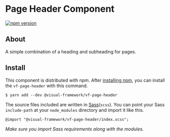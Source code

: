 # Page Header Component

[![npm version](https://badge.fury.io/js/%40visual-framework%2Fvf-page-header.svg)](https://badge.fury.io/js/%40visual-framework%2Fvf-page-header)

## About

A simple combination of a heading and subheading for pages.

## Install

This component is distributed with npm. After [installing npm](https://www.npmjs.com/get-npm), you can install the `vf-page-header` with this command.

```
$ yarn add --dev @visual-framework/vf-page-header
```

The source files included are written in [Sass](http://sass-lang.com)(`scss`). You can point your Sass `include-path` at your `node_modules` directory and import it like this.

```
@import "@visual-framework/vf-page-header/index.scss";
```

_Make sure you import Sass requirements along with the modules._
